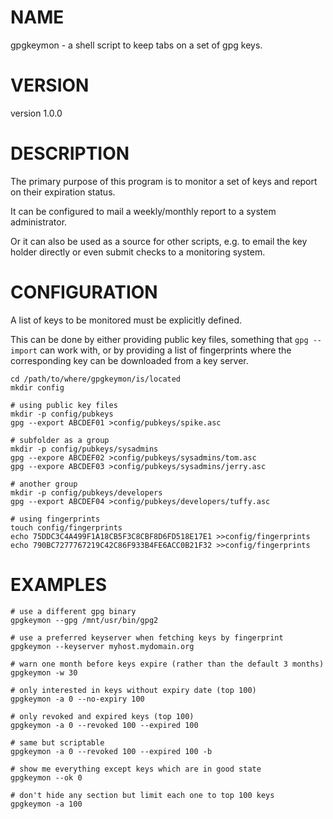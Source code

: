 # NAME

gpgkeymon - a shell script to keep tabs on a set of gpg keys.

# VERSION

version 1.0.0

# DESCRIPTION

The primary purpose of this program is to monitor a set of keys and report on their expiration status.

It can be configured to mail a weekly/monthly report to a system administrator.

Or it can also be used as a source for other scripts, e.g. to email the key holder directly or even submit checks to a monitoring system.


# CONFIGURATION

A list of keys to be monitored must be explicitly defined.

This can be done by either providing public key files, something that `gpg --import` can work with, or by providing a list of fingerprints where the corresponding key can be downloaded from a key server.

	cd /path/to/where/gpgkeymon/is/located
	mkdir config

	# using public key files
	mkdir -p config/pubkeys
	gpg --export ABCDEF01 >config/pubkeys/spike.asc

	# subfolder as a group
	mkdir -p config/pubkeys/sysadmins
	gpg --expore ABCDEF02 >config/pubkeys/sysadmins/tom.asc
	gpg --expore ABCDEF03 >config/pubkeys/sysadmins/jerry.asc

	# another group
	mkdir -p config/pubkeys/developers
	gpg --export ABCDEF04 >config/pubkeys/developers/tuffy.asc

	# using fingerprints
	touch config/fingerprints
	echo 75DDC3C4A499F1A18CB5F3C8CBF8D6FD518E17E1 >>config/fingerprints
	echo 790BC7277767219C42C86F933B4FE6ACC0B21F32 >>config/fingerprints


# EXAMPLES

	# use a different gpg binary
	gpgkeymon --gpg /mnt/usr/bin/gpg2

	# use a preferred keyserver when fetching keys by fingerprint
	gpgkeymon --keyserver myhost.mydomain.org

	# warn one month before keys expire (rather than the default 3 months)
	gpgkeymon -w 30

	# only interested in keys without expiry date (top 100)
	gpgkeymon -a 0 --no-expiry 100

	# only revoked and expired keys (top 100)
	gpgkeymon -a 0 --revoked 100 --expired 100

	# same but scriptable
	gpgkeymon -a 0 --revoked 100 --expired 100 -b

	# show me everything except keys which are in good state
	gpgkeymon --ok 0

	# don't hide any section but limit each one to top 100 keys
	gpgkeymon -a 100
